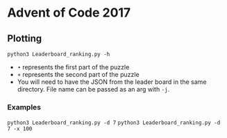 # Advent of Code 2017

## Plotting

`python3 Leaderboard_ranking.py -h`

* `•` represents the first part of the puzzle
* `+` represents the second part of the puzzle
* You will need to have the JSON from the leader board in the same directory. File name can be passed as an arg with `-j`.

### Examples
`python3 Leaderboard_ranking.py -d 7`
`python3 Leaderboard_ranking.py -d 7 -x 100`